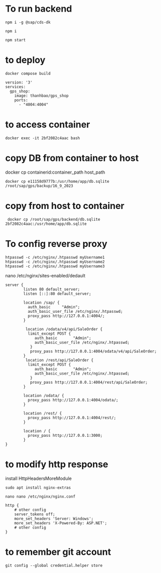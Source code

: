 # To run backend

```
npm i -g @sap/cds-dk
```

```
npm i
```

```
npm start
```


# to deploy 

```
docker compose build
```

```
version: '3'
services:
  gps_shop:
    image: thanhbao/gps_shop
    ports:
      - "4004:4004"

```

# to access container 

```
docker exec -it 2bf2082c4aac bash
```

# copy DB from container to host

docker cp containerid:container_path host_path

```
docker cp e11158d9777b:/usr/home/app/db.sqlite /root/sap/gps/backup/16_9_2023

```
# copy from host to container 

```
 docker cp /root/sap/gps/backend/db.sqlite  2bf2082c4aac:/usr/home/app/db.sqlite
```

#  To config reverse proxy

```
htpasswd -c /etc/nginx/.htpasswd myUsername1
htpasswd -c /etc/nginx/.htpasswd myUsername2
htpasswd -c /etc/nginx/.htpasswd myUsername3
```

nano /etc/nginx/sites-enabled/dedault
```
server {
        listen 80 default_server;
        listen [::]:80 default_server;

        location /sap/ {
          auth_basic     "Admin";
          auth_basic_user_file /etc/nginx/.htpasswd;
          proxy_pass http://127.0.0.1:4004/;
        }

         location /odata/v4/api/SaleOrder {
          limit_except POST {
             auth_basic       "Admin";
             auth_basic_user_file /etc/nginx/.htpasswd;
           }
           proxy_pass http://127.0.0.1:4004/odata/v4/api/SaleOrder;
        }
         location /rest/api/SaleOrder {
          limit_except POST {
             auth_basic       "Admin";
             auth_basic_user_file /etc/nginx/.htpasswd;
           }
           proxy_pass http://127.0.0.1:4004/rest/api/SaleOrder;
        }

        location /odata/ {
          proxy_pass http://127.0.0.1:4004/odata/;
        }

        location /rest/ {
          proxy_pass http://127.0.0.1:4004/rest/;
        }

        location / {
          proxy_pass http://127.0.0.1:3000;
        }
}
```
# to modify http response 
install HttpHeadersMoreModule
```
sudo apt install nginx-extras
```
```
nano nano /etc/nginx/nginx.conf

```

```
http {
    # other config
    server_tokens off;
    more_set_headers 'Server: Windows';
    more_set_headers 'X-Powered-By: ASP.NET';
    # other config
}
```

# to remember git account 

```
git config --global credential.helper store

```



